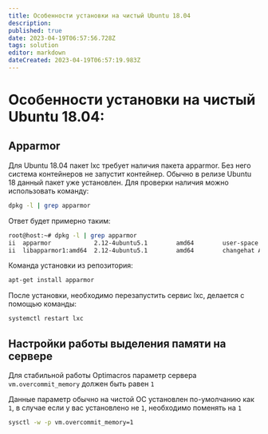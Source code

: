 ```yaml
---
title: Особенности установки на чистый Ubuntu 18.04
description: 
published: true
date: 2023-04-19T06:57:56.728Z
tags: solution
editor: markdown
dateCreated: 2023-04-19T06:57:19.983Z
---
```


# Особенности установки на чистый Ubuntu 18.04:

## Apparmor

Для Ubuntu 18.04 пакет lxc требует наличия пакета apparmor. Без него система контейнеров не запустит контейнер. Обычно в релизе Ubuntu 18 данный пакет уже установлен.
Для проверки наличия можно использовать команду:

```bash
dpkg -l | grep apparmor
```

Ответ будет примерно таким:

```bash
root@host:~# dpkg -l | grep apparmor
ii  apparmor            2.12-4ubuntu5.1        amd64        user-space parser utility for AppArmor
ii  libapparmor1:amd64  2.12-4ubuntu5.1        amd64        changehat AppArmor library
```

Команда установки из репозитория:

```bash
apt-get install apparmor
```

После установки, необходимо перезапустить сервис lxc, делается с помощью команды: 

```bash
systemctl restart lxc
```

## Настройки работы выделения памяти на сервере

Для стабильной работы Optimacros параметр сервера `vm.overcommit_memory` должен быть равен `1`

Данные параметр обычно на чистой ОС установлен по-умолчанию как `1`, в случае если у вас установлено не `1`, необходимо поменять на `1`

```bash
sysctl -w -p vm.overcommit_memory=1
```